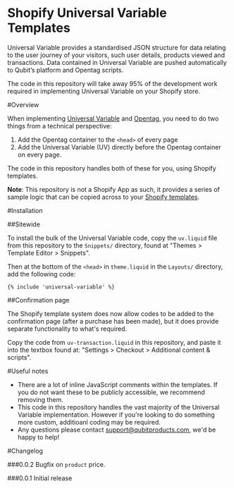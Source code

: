 Shopify Universal Variable Templates
====================================

Universal Variable provides a standardised JSON structure for data relating to the user journey of your visitors, such user details, products viewed and transactions. Data contained in Universal Variable are pushed automatically to Qubit’s platform and Opentag scripts.

The code in this repository will take away 95% of the development work required in implementing Universal Variable on your Shopify store.

#Overview

When implementing [Universal Variable](http://tools.qubitproducts.com/uv) and [Opentag](http://www.qubitproducts.com/tag-management), you need to do two things from a technical perspective:

1. Add the Opentag container to the `<head>` of every page
2. Add the Universal Variable (UV) directly before the Opentag container on every page.

The code in this repository handles both of these for you, using Shopify templates.

__Note__: This repository is not a Shopify App as such, it provides a series of sample logic that can be copied across to your [Shopify templates](http://docs.shopify.com/themes).


#Installation

##Sitewide

To install the bulk of the Universal Variable code, copy the `uv.liquid` file from this repository to the `Snippets/` directory, found at "Themes > Template Editor > Snippets".

Then at the bottom of the `<head>` in `theme.liquid` in the `Layouts/` directory, add the following code: 

```liquid
{% include 'universal-variable' %}
```


##Confirmation page

The Shopify template system does now allow codes to be added to the confirmation page (after a purchase has been made), but it does provide separate functionality to what's required.

Copy the code from `uv-transaction.liquid` in this repository, and paste it into the textbox found at: "Settings > Checkout > Additional content & scripts".



#Useful notes

* There are a lot of inline JavaScript comments within the templates. If you do not want these to be publicly accessible, we recommend removing them.
* This code in this repository handles the vast majority of the Universal Variable implementation. However if you're looking to do something more custom, additioanl coding may be required.
* Any questions please contact [support@qubitproducts.com](mailto:support@qubitproducts.com), we'd be happy to help!



#Changelog

###0.0.2
Bugfix on `product` price.

###0.0.1 
Initial release
